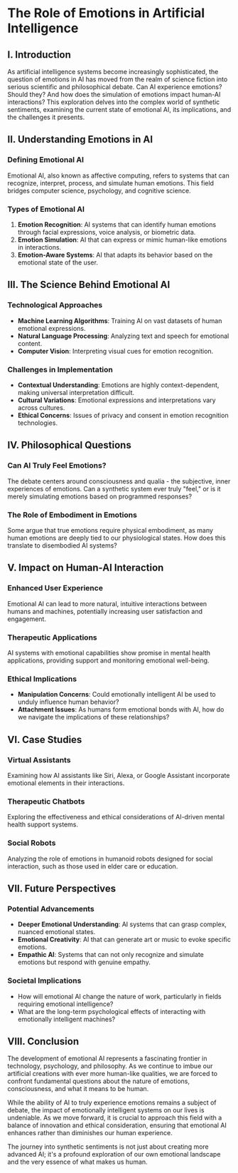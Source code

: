 # The Role of Emotions in Artificial Intelligence

## I. Introduction

As artificial intelligence systems become increasingly sophisticated, the question of emotions in AI has moved from the realm of science fiction into serious scientific and philosophical debate. Can AI experience emotions? Should they? And how does the simulation of emotions impact human-AI interactions? This exploration delves into the complex world of synthetic sentiments, examining the current state of emotional AI, its implications, and the challenges it presents.

## II. Understanding Emotions in AI

### Defining Emotional AI

Emotional AI, also known as affective computing, refers to systems that can recognize, interpret, process, and simulate human emotions. This field bridges computer science, psychology, and cognitive science.

### Types of Emotional AI

1. **Emotion Recognition**: AI systems that can identify human emotions through facial expressions, voice analysis, or biometric data.
2. **Emotion Simulation**: AI that can express or mimic human-like emotions in interactions.
3. **Emotion-Aware Systems**: AI that adapts its behavior based on the emotional state of the user.

## III. The Science Behind Emotional AI

### Technological Approaches

- **Machine Learning Algorithms**: Training AI on vast datasets of human emotional expressions.
- **Natural Language Processing**: Analyzing text and speech for emotional content.
- **Computer Vision**: Interpreting visual cues for emotion recognition.

### Challenges in Implementation

- **Contextual Understanding**: Emotions are highly context-dependent, making universal interpretation difficult.
- **Cultural Variations**: Emotional expressions and interpretations vary across cultures.
- **Ethical Concerns**: Issues of privacy and consent in emotion recognition technologies.

## IV. Philosophical Questions

### Can AI Truly Feel Emotions?

The debate centers around consciousness and qualia - the subjective, inner experiences of emotions. Can a synthetic system ever truly "feel," or is it merely simulating emotions based on programmed responses?

### The Role of Embodiment in Emotions

Some argue that true emotions require physical embodiment, as many human emotions are deeply tied to our physiological states. How does this translate to disembodied AI systems?

## V. Impact on Human-AI Interaction

### Enhanced User Experience

Emotional AI can lead to more natural, intuitive interactions between humans and machines, potentially increasing user satisfaction and engagement.

### Therapeutic Applications

AI systems with emotional capabilities show promise in mental health applications, providing support and monitoring emotional well-being.

### Ethical Implications

- **Manipulation Concerns**: Could emotionally intelligent AI be used to unduly influence human behavior?
- **Attachment Issues**: As humans form emotional bonds with AI, how do we navigate the implications of these relationships?

## VI. Case Studies

### Virtual Assistants

Examining how AI assistants like Siri, Alexa, or Google Assistant incorporate emotional elements in their interactions.

### Therapeutic Chatbots

Exploring the effectiveness and ethical considerations of AI-driven mental health support systems.

### Social Robots

Analyzing the role of emotions in humanoid robots designed for social interaction, such as those used in elder care or education.

## VII. Future Perspectives

### Potential Advancements

- **Deeper Emotional Understanding**: AI systems that can grasp complex, nuanced emotional states.
- **Emotional Creativity**: AI that can generate art or music to evoke specific emotions.
- **Empathic AI**: Systems that can not only recognize and simulate emotions but respond with genuine empathy.

### Societal Implications

- How will emotional AI change the nature of work, particularly in fields requiring emotional intelligence?
- What are the long-term psychological effects of interacting with emotionally intelligent machines?

## VIII. Conclusion

The development of emotional AI represents a fascinating frontier in technology, psychology, and philosophy. As we continue to imbue our artificial creations with ever more human-like qualities, we are forced to confront fundamental questions about the nature of emotions, consciousness, and what it means to be human.

While the ability of AI to truly experience emotions remains a subject of debate, the impact of emotionally intelligent systems on our lives is undeniable. As we move forward, it is crucial to approach this field with a balance of innovation and ethical consideration, ensuring that emotional AI enhances rather than diminishes our human experience.

The journey into synthetic sentiments is not just about creating more advanced AI; it's a profound exploration of our own emotional landscape and the very essence of what makes us human.

